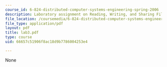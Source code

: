 ```yaml
---
course_id: 6-824-distributed-computer-systems-engineering-spring-2006
description: Laboratory assignment on Reading, Writing, and Sharing Files.
file_location: /coursemedia/6-824-distributed-computer-systems-engineering-spring-2006/66657c51906f8ac18d9b7786004253e4_lab3.pdf
file_type: application/pdf
layout: pdf
title: lab3.pdf
type: course
uid: 66657c51906f8ac18d9b7786004253e4

---
```

None